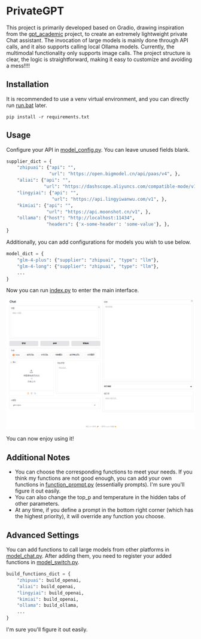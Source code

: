 # PrivateGPT

This project is primarily developed based on Gradio, drawing inspiration from the [gpt_academic](https://github.com/binary-husky/gpt_academic) project, to create an extremely lightweight private Chat assistant. 
The invocation of large models is mainly done through API calls, and it also supports calling local Ollama models.
Currently, the multimodal functionality only supports image calls. The project structure is clear, the logic is straightforward, making it easy to customize and avoiding a mess!!!!

## Installation

It is recommended to use a venv virtual environment, and you can directly run [run.bat](.\run.bat) later.

```shell
pip install -r requirements.txt
```

## Usage

Configure your API in [model_config.py](.\model_config.py). You can leave unused fields blank.

```Python
supplier_dict = {
    "zhipuai": {"api": "",
                "url": "https://open.bigmodel.cn/api/paas/v4", },
    "aliai": {"api": "",
              "url": "https://dashscope.aliyuncs.com/compatible-mode/v1", },
    "lingyiai": {"api": "",
                 "url": "https://api.lingyiwanwu.com/v1", },
    "kimiai": {"api": "",
               "url": "https://api.moonshot.cn/v1", },
    "ollama": {"host": "http://localhost:11434",
               "headers": {'x-some-header': 'some-value'}, },
}
```

Additionally, you can add configurations for models you wish to use below.

```Python
model_dict = {
    "glm-4-plus": {"supplier": "zhipuai", "type": "llm"},
    "glm-4-long": {"supplier": "zhipuai", "type": "llm"},
    ...
}
```

Now you can run [index.py](.\index.py) to enter the main interface.

![demo](.\docs\demo.png)

You can now enjoy using it!

## Additional Notes

- You can choose the corresponding functions to meet your needs. If you think my functions are not good enough, you can add your own functions in [function_prompt.py](.\function_prompt.py) (essentially prompts). I'm sure you'll figure it out easily.
- You can also change the top_p and temperature in the hidden tabs of other parameters.
- At any time, if you define a prompt in the bottom right corner (which has the highest priority), it will override any function you choose.

## Advanced Settings

You can add functions to call large models from other platforms in [model_chat.py](.\model_chat.py). After adding them, you need to register your added functions in [model_switch.py](.\model_switch.py).

```Python
build_functions_dict = {
    "zhipuai": build_openai,
    "aliai": build_openai,
    "lingyiai": build_openai,
    "kimiai": build_openai,
    "ollama": build_ollama,
    ...
}
```

I'm sure you'll figure it out easily.